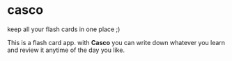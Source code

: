 # casco
keep all your flash cards in one place ;)

This is a flash card app. with **Casco** you can write down whatever you learn and review it anytime of the day you like.
